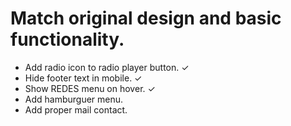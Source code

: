# Match original design and basic functionality.

- Add radio icon to radio player button. ✓
- Hide footer text in mobile. ✓
- Show REDES menu on hover. ✓
- Add hamburguer menu.
- Add proper mail contact.
